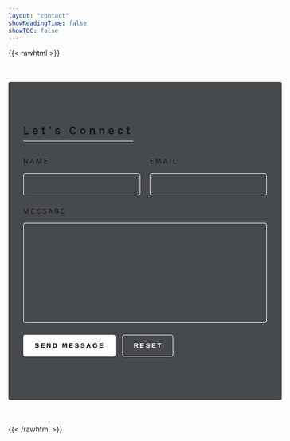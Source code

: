 ```yaml
---
layout: "contact"
showReadingTime: false
showTOC: false
---
```


{{< rawhtml >}}
<style>
    form{
        background: rgba(27,31,34,0.80);
        width: 640px;
        margin: 50px auto;
        max-width: 97%;
        border-radius: 4px;
        padding: 55px 30px;
        }

    form .title h2{
        letter-spacing: 6px;
        border-bottom: 1px solid white;
        display: inline-block;
        padding-bottom: 8px;
        margin-bottom: 32px;
        }

    form .half{
        display: flex;
        justify-content: space-between;
        }

    form .half .item{
        display: flex;
        flex-direction: column;
        margin-bottom: 24px;
        width: 48%;
        }

    form label{
        display: block;
        font-size: 13px;
        letter-spacing: 3.5px;
        margin-bottom: 16px;
        }

    form .half .item input{
        border-radius: 4px;
        border: 1px solid white;
        outline: 0;
        padding: 16px;
        width: 100%;
        height: 44px;
        background: transparent;
        font-size: 17px;
        }

    form .full{
        margin-bottom: 24px;
        }

    form .full textarea{
        background: transparent;
        border-radius: 4px;
        border: 1px solid white;
        outline: 0;
        padding: 12px 16px;
        width: 100%;
        height: 200px;
        font-size: 17px;
        }

    form .action{
        margin-bottom: 32px;
        }

    form .action input{
        background: transparent;
        border-radius: 4px;
        border: 1px solid white;
        cursor: pointer;
        font-size: 13px;
        font-weight: 600;
        height: 44px;
        letter-spacing: 3px;
        outline: 0;
        padding: 0 20px 0 22px;
        margin-right: 10px;
        color: white;
        }

    form .action input[type="submit"]{
        background: white;
        color: black;
        }

    form .icons a{
        border: 1px solid white;
        border-radius: 50%;
        line-height: 36px;
        text-align: center;
        font-weight: 600;
        width: 38px;
        margin-right: 10px;
        }

    form .half .item input:focus, form .full textarea:focus, form .action input[type="reset"]:hover, form .icons a:hover{
        background: rgba(255,255,255,0.075);
        }

    @media (max-width: 480px){
        form .half{
            flex-direction: column;
        }
        form .half .item{
            width: 100%;
        }
        form .action{
            display: flex;
            flex-direction: column;
        }
        form .action input{
            margin-bottom: 10px;
            width: 100%;
        }
        }
</style>
<form name=contact method=post data-netlify=true>
    <div class="title">
    <h2>Let's Connect</h2>
    </div>
    <div class="half">
    <div class="item">
        <label for="name">NAME</label>
        <input style="color: white;" type="text" id = "name" required>
    </div>
    <div class="item">
        <label for="email">EMAIL</label>
        <input style="color:white" type="text" id = "email" required>
    </div>
    </div>
    <div class="full">
    <label for="message">MESSAGE</label>
    <textarea style="color:white" name="" id = "message" required></textarea>
    </div>
    <div class="action">
    <input type="submit" value = "SEND MESSAGE">
    <input type="reset" value = "RESET">
    </div>
</form>
{{< /rawhtml >}}
